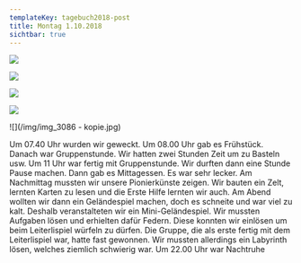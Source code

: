 ```yaml
---
templateKey: tagebuch2018-post
title: Montag 1.10.2018
sichtbar: true
---
```

![](/img/img_3185.jpg)

![](/img/img_3179.jpg)

![](/img/img_3165.jpg)

![](/img/img_3109.jpg)

![](/img/img_3086 - kopie.jpg)

Um 07.40 Uhr wurden wir geweckt. Um 08.00 Uhr gab es Frühstück. Danach war Gruppenstunde. Wir hatten zwei Stunden Zeit um zu Basteln usw. Um 11 Uhr war fertig mit Gruppenstunde. Wir durften dann eine Stunde Pause machen. Dann gab es Mittagessen. Es war sehr lecker. Am Nachmittag mussten wir unsere Pionierkünste zeigen. Wir bauten ein Zelt, lernten Karten zu lesen und die Erste Hilfe lernten wir auch. Am Abend wollten wir dann ein Geländespiel machen, doch es schneite und war viel zu kalt. Deshalb veranstalteten wir ein Mini-Geländespiel. Wir mussten Aufgaben lösen und erhielten dafür Federn. Diese konnten wir einlösen um beim Leiterlispiel würfeln zu dürfen. Die Gruppe, die als erste fertig mit dem Leiterlispiel war, hatte fast gewonnen. Wir mussten allerdings ein Labyrinth lösen, welches ziemlich schwierig war. Um 22.00 Uhr war Nachtruhe
